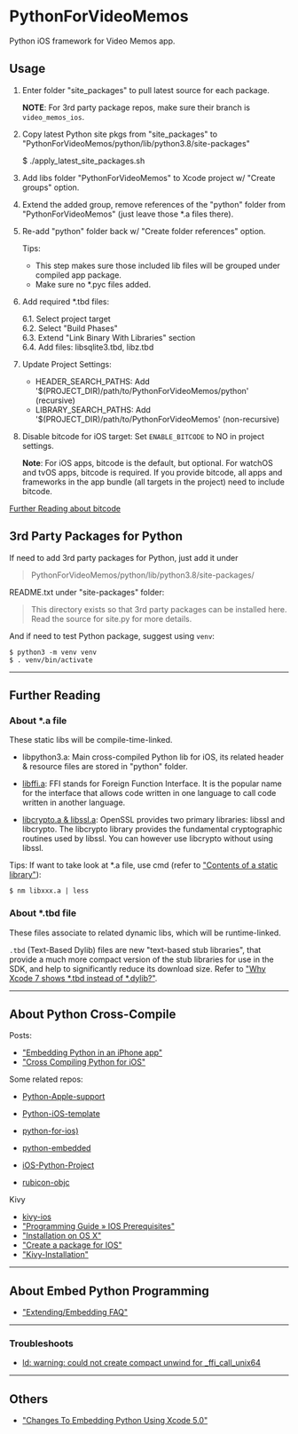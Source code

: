 # PythonForVideoMemos

Python iOS framework for Video Memos app.

## Usage

1. Enter folder "site_packages" to pull latest source for each package.

    **NOTE**: For 3rd party package repos, make sure their branch is `video_memos_ios`.

2. Copy latest Python site pkgs from "site_packages" to "PythonForVideoMemos/python/lib/python3.8/site-packages"

    $ ./apply_latest_site_packages.sh

3. Add libs folder "PythonForVideoMemos" to Xcode project w/ "Create groups" option.

4. Extend the added group, remove references of the "python" folder from "PythonForVideoMemos" (just leave those *.a files there).

5. Re-add "python" folder back w/ "Create folder references" option.

    Tips:
    - This step makes sure those included lib files will be grouped under compiled app package.
    - Make sure no *.pyc files added.

6. Add required *.tbd files:

    6.1. Select project target  
    6.2. Select "Build Phases"  
    6.3. Extend "Link Binary With Libraries" section  
    6.4. Add files: libsqlite3.tbd, libz.tbd  

7. Update Project Settings:

    - HEADER_SEARCH_PATHS:  Add '$(PROJECT_DIR)/path/to/PythonForVideoMemos/python' (recursive)
    - LIBRARY_SEARCH_PATHS: Add '$(PROJECT_DIR)/path/to/PythonForVideoMemos'    (non-recursive)

8. Disable bitcode for iOS target: Set `ENABLE_BITCODE` to NO in project settings.

    **Note**: For iOS apps, bitcode is the default, but optional. For watchOS and tvOS apps, bitcode
    is required. If you provide bitcode, all apps and frameworks in the app bundle (all targets 
    in the project) need to include bitcode.

[Further Reading about bitcode](https://help.apple.com/xcode/mac/current/#/devbbdc5ce4f)

## 3rd Party Packages for Python

If need to add 3rd party packages for Python, just add it under

> PythonForVideoMemos/python/lib/python3.8/site-packages/

README.txt under "site-packages" folder:

> This directory exists so that 3rd party packages can be installed here.
> Read the source for site.py for more details. 

And if need to test Python package, suggest using `venv`:

    $ python3 -m venv venv  
    $ . venv/bin/activate  

---

## Further Reading

### About *.a file

These static libs will be compile-time-linked.

- libpython3.a: Main cross-compiled Python lib for iOS, its related header & resource files are stored in "python" folder.

- [libffi.a](https://sourceware.org/libffi/): FFI stands for Foreign Function Interface. It is the popular name for the interface that allows code written in one language to call code written in another language.

- [libcrypto.a & libssl.a](https://wiki.openssl.org/index.php/Libcrypto_API): OpenSSL provides two primary libraries: libssl and libcrypto. The libcrypto library provides the fundamental cryptographic routines used by libssl. You can however use libcrypto without using libssl.

Tips: If want to take look at *.a file, use cmd (refer to ["Contents of a static library"](https://stackoverflow.com/questions/3757108/contents-of-a-static-library)):

    $ nm libxxx.a | less

### About *.tbd file

These files associate to related dynamic libs, which will be runtime-linked.

`.tbd` (Text-Based Dylib) files are new "text-based stub libraries", that provide a much more compact version of the stub libraries for use in the SDK, and help to significantly reduce its download size. Refer to ["Why Xcode 7 shows *.tbd instead of *.dylib?"](https://stackoverflow.com/questions/31450690/why-xcode-7-shows-tbd-instead-of-dylib).


---

## About Python Cross-Compile

Posts:

- ["Embedding Python in an iPhone app"](https://stackoverflow.com/questions/3691655/embedding-python-in-an-iphone-app)
- ["Cross Compiling Python for iOS"](http://www.srplab.com/en/files/others/compile/cross_compiling_python_for_ios.html)

Some related repos:

- [Python-Apple-support](https://github.com/beeware/Python-Apple-support)
- [Python-iOS-template](https://github.com/beeware/Python-iOS-template)
- [python-for-ios)](https://github.com/linusyang/python-for-ios)
- [python-embedded](https://github.com/albertz/python-embedded/)

- [iOS-Python-Project](https://github.com/clowwindy/iOS-Python-Project)
- [rubicon-objc](https://github.com/beeware/rubicon-objc)

Kivy

- [kivy-ios](https://github.com/kivy/kivy-ios)
- ["Programming Guide » IOS Prerequisites"](https://kivy.org/doc/stable/guide/packaging-ios-prerequisites.html#packaging-ios-prerequisites)
- ["Installation on OS X"](https://kivy.org/doc/stable/installation/installation-osx.html)
- ["Create a package for IOS"](https://kivy.org/doc/stable/guide/packaging-ios.html)
- ["Kivy-Installation"](https://www.bookstack.cn/read/Kivy-CN/01-Kivy-Installation.md)


---

## About Embed Python Programming

- ["Extending/Embedding FAQ"](https://python.readthedocs.io/en/latest/faq/extending.html)

---

### Troubleshoots

- [ld: warning: could not create compact unwind for _ffi_call_unix64](https://gitlab.haskell.org/ghc/ghc/-/issues/5019)

---

## Others

- ["Changes To Embedding Python Using Xcode 5.0"](https://developer.apple.com/library/archive/technotes/tn2328/_index.html)

